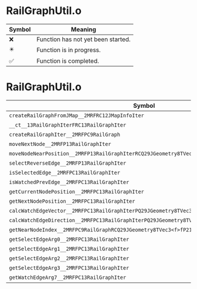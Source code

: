 # RailGraphUtil.o
| Symbol | Meaning 
| ------------- | ------------- 
| :x: | Function has not yet been started. 
| :eight_pointed_black_star: | Function is in progress. 
| :white_check_mark: | Function is completed. 


# RailGraphUtil.o
| Symbol | Decompiled? |
| ------------- | ------------- |
| `createRailGraphFromJMap__2MRFRC12JMapInfoIter` | :x: |
| `__ct__13RailGraphIterFRC13RailGraphIter` | :x: |
| `createRailGraphIter__2MRFPC9RailGraph` | :x: |
| `moveNextNode__2MRFP13RailGraphIter` | :x: |
| `moveNodeNearPosition__2MRFP13RailGraphIterRCQ29JGeometry8TVec3<f>fP21RailGraphNodeSelecter` | :x: |
| `selectReverseEdge__2MRFP13RailGraphIter` | :x: |
| `isSelectedEdge__2MRFPC13RailGraphIter` | :x: |
| `isWatchedPrevEdge__2MRFPC13RailGraphIter` | :x: |
| `getCurrentNodePosition__2MRFPC13RailGraphIter` | :x: |
| `getNextNodePosition__2MRFPC13RailGraphIter` | :x: |
| `calcWatchEdgeVector__2MRFPC13RailGraphIterPQ29JGeometry8TVec3<f>` | :x: |
| `calcWatchEdgeDirection__2MRFPC13RailGraphIterPQ29JGeometry8TVec3<f>` | :x: |
| `getNearNodeIndex__2MRFPC9RailGraphRCQ29JGeometry8TVec3<f>fP21RailGraphNodeSelecter` | :x: |
| `getSelectEdgeArg0__2MRFPC13RailGraphIter` | :x: |
| `getSelectEdgeArg1__2MRFPC13RailGraphIter` | :x: |
| `getSelectEdgeArg2__2MRFPC13RailGraphIter` | :x: |
| `getSelectEdgeArg3__2MRFPC13RailGraphIter` | :x: |
| `getWatchEdgeArg7__2MRFPC13RailGraphIter` | :x: |
